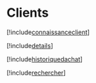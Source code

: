 # Clients

[!include[connaissanceclient](clients.connaissanceclient.autogen.md)]

[!include[details](clients.details.autogen.md)]

[!include[historiquedachat](clients.historiquedachat.autogen.md)]

[!include[rechercher](clients.rechercher.autogen.md)]













